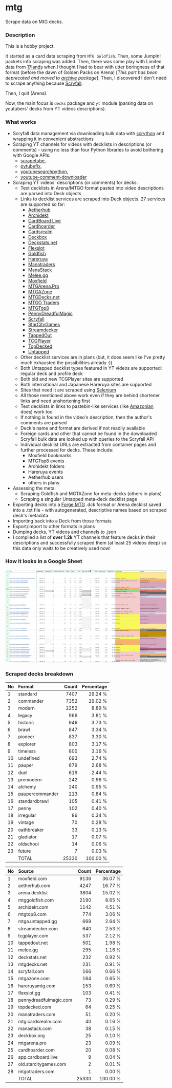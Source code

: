 # mtg
Scrape data on MtG decks.

### Description

This is a hobby project.

It started as a card data scraping from `MTG Goldfish`. Then, some JumpIn! packets info scraping 
was added. Then, there was some play with Limited data from [17lands](https://www.17lands.com) when 
I thought I had to bear with utter boringness of that format (before the dawn of Golden Packs on 
Arena) [_This part has been deprecated and moved to [archive](https://github.com/z33kz33k/mtg/tree/2d5eb0c758953d38ac51840ed3e49c2c25b4fe91/mtgcards/archive) package_]. Then, I discovered I 
don't need to scrape anything because [Scryfall](https://scryfall.com).

Then, I quit (Arena).

Now, the main focus is `decks` package and `yt` module (parsing data on youtubers' decks from YT videos 
descriptions).

### What works

* Scryfall data management via downloading bulk data with 
  [scrython](https://github.com/NandaScott/Scrython) and wrapping it in convenient abstractions
* Scraping YT channels for videos with decklists in descriptions (or comments) - using no less than 
  four Python libraries to avoid bothering with Google APIs: 
    * [scrapetube](https://github.com/dermasmid/scrapetube),
    * [pytubefix](https://github.com/JuanBindez/pytubefix),
    * [youtubesearchpython](https://github.com/alexmercerind/youtube-search-python), 
    * [youtube-comment-downloader](https://github.com/egbertbouman/youtube-comment-downloader) 
* Scraping YT videos' descriptions (or comments) for decks:    
    * Text decklists in Arena/MTGO format pasted into video descriptions are parsed into Deck objects
    * Links to decklist services are scraped into Deck objects. 27 services are supported so far:
        * [Aetherhub](https://aetherhub.com)
        * [Archidekt](https://archidekt.com)
        * [CardBoard Live](https://cardboard.live)
        * [Cardhoarder](https://www.cardhoarder.com)
        * [Cardsrealm](https://mtg.cardsrealm.com/en-us/)
        * [Deckbox](https://deckbox.org)
        * [Deckstats.net](https://deckstats.net)
        * [Flexslot](https://flexslot.gg)
        * [Goldfish](https://www.mtggoldfish.com)
        * [Hareruya](https://www.hareruyamtg.com/en/)
        * [Manatraders](https://www.manatraders.com)
        * [ManaStack](https://manastack.com/home)
        * [Melee.gg](https://melee.gg)
        * [Moxfield](https://www.moxfield.com)
        * [MTGArena.Pro](https://mtgarena.pro)
        * [MTGAZone](https://mtgazone.com)
        * [MTGDecks.net](https://mtgdecks.net)
        * [MTGO Traders](https://www.mtgotraders.com/store/index.html)
        * [MTGTop8](https://mtgtop8.com/index)
        * [PennyDreadfulMagic](https://pennydreadfulmagic.com)
        * [Scryfall](https://scryfall.com)
        * [StarCityGames](https://starcitygames.com)
        * [Streamdecker](https://www.streamdecker.com/landing)
        * [TappedOut](https://tappedout.net)
        * [TCGPlayer](https://infinite.tcgplayer.com)
        * [TopDecked](https://www.topdecked.com)
        * [Untapped](https://mtga.untapped.gg) 
    * Other decklist services are in plans (but, it does seem like I've pretty much exhausted the 
      possibilities already :))
    * Both Untapped decklist types featured in YT videos are supported: regular deck and profile deck
    * Both old and new TCGPlayer sites are supported
    * Both international and Japanese Hareruya sites are supported 
    * Sites that need it are scraped using [Selenium](https://github.com/SeleniumHQ/Selenium)
    * All those mentioned above work even if they are behind shortener links and need unshortening first
    * Text decklists in links to pastebin-like services (like [Amazonian](https://www.youtube.com/@Amazonian) does) work too
    * If nothing is found in the video's description, then the author's comments are parsed
    * Deck's name and format are derived if not readily available
    * Foreign cards and other that cannot be found in the downloaded Scryfall bulk data are looked 
      up with queries to the Scryfall API
    * Individual decklist URLs are extracted from container pages and further processed for decks. 
      These include:
        * Moxfield bookmarks
        * MTGTop8 events
        * Archidekt folders
        * Hareruya events
        * Aetherhub users
        * others in plans
* Assessing the meta:
    * Scraping Goldfish and MGTAZone for meta-decks (others in plans)
    * Scraping a singular Untapped meta-deck decklist page
* Exporting decks into a [Forge MTG](https://github.com/Card-Forge/forge) .dck format or Arena 
  decklist saved into a .txt file - with autogenerated, descriptive names based on scraped deck's 
  metadata
* Importing back into a Deck from those formats
* Export/import to other formats in plans
* Dumping decks, YT videos and channels to .json
* I compiled a list of **over 1.2k** YT channels that feature decks in their descriptions and successfully 
  scraped them (at least 25 videos deep) so this data only waits to be creatively used now!

### How it looks in a Google Sheet
![Most popular channels](assets/channels.jpg)

### Scraped decks breakdown
| No | Format | Count | Percentage |
|:---|:-----|------:|-----------:|
| 1  | standard        | 7407 |    29.24 % |
| 2  | commander       | 7352 |    29.02 % |
| 3  | modern          | 2252 |     8.89 % |
| 4  | legacy          |  966 |     3.81 % |
| 5  | historic        |  946 |     3.73 % |
| 6  | brawl           |  847 |     3.34 % |
| 7  | pioneer         |  837 |     3.30 % |
| 8  | explorer        |  803 |     3.17 % |
| 9  | timeless        |  800 |     3.16 % |
| 10 | undefined       |  693 |     2.74 % |
| 11 | pauper          |  679 |     2.68 % |
| 12 | duel            |  619 |     2.44 % |
| 13 | premodern       |  242 |     0.96 % |
| 14 | alchemy         |  240 |     0.95 % |
| 15 | paupercommander |  213 |     0.84 % |
| 16 | standardbrawl   |  105 |     0.41 % |
| 17 | penny           |  102 |     0.40 % |
| 18 | irregular       |   86 |     0.34 % |
| 19 | vintage         |   70 |     0.28 % |
| 20 | oathbreaker     |   33 |     0.13 % |
| 21 | gladiator       |   17 |     0.07 % |
| 22 | oldschool       |   14 |     0.06 % |
| 23 | future          |    7 |     0.03 % |
|  | TOTAL           | 25330 | 100.00 %|

| No | Source | Count | Percentage |
|:---|:-----|------:|-----------:|
| 1  | moxfield.com           | 9136 |    36.07 % |
| 2  | aetherhub.com          | 4247 |    16.77 % |
| 3  | arena.decklist         | 3804 |    15.02 % |
| 4  | mtggoldfish.com        | 2190 |     8.65 % |
| 5  | archidekt.com          | 1142 |     4.51 % |
| 6  | mtgtop8.com            |  774 |     3.06 % |
| 7  | mtga.untapped.gg       |  669 |     2.64 % |
| 8  | streamdecker.com       |  640 |     2.53 % |
| 9  | tcgplayer.com          |  537 |     2.12 % |
| 10 | tappedout.net          |  501 |     1.98 % |
| 11 | melee.gg               |  295 |     1.16 % |
| 12 | deckstats.net          |  232 |     0.92 % |
| 13 | mtgdecks.net           |  231 |     0.91 % |
| 14 | scryfall.com           |  166 |     0.66 % |
| 15 | mtgazone.com           |  164 |     0.65 % |
| 16 | hareruyamtg.com        |  153 |     0.60 % |
| 17 | flexslot.gg            |  103 |     0.41 % |
| 18 | pennydreadfulmagic.com |   73 |     0.29 % |
| 19 | topdecked.com          |   64 |     0.25 % |
| 20 | manatraders.com        |   51 |     0.20 % |
| 21 | mtg.cardsrealm.com     |   40 |     0.16 % |
| 22 | manastack.com          |   38 |     0.15 % |
| 23 | deckbox.org            |   25 |     0.10 % |
| 24 | mtgarena.pro           |   23 |     0.09 % |
| 25 | cardhoarder.com        |   20 |     0.08 % |
| 26 | app.cardboard.live     |    9 |     0.04 % |
| 27 | old.starcitygames.com  |    2 |     0.01 % |
| 28 | mtgotraders.com        |    1 |     0.00 % |
|  | TOTAL                  | 25330 | 100.00 %|
